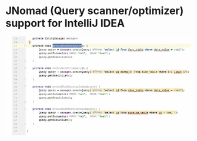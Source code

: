 # JNomad (Query scanner/optimizer) support for IntelliJ IDEA
![teaser](https://github.com/BFergerson/JNomad-Plugin/raw/master/resources/idea_example_functionality.gif)
